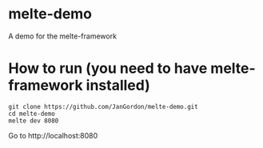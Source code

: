 # melte-demo

A demo for the melte-framework

# How to run (you need to have melte-framework installed)
    git clone https://github.com/JanGordon/melte-demo.git
    cd melte-demo
    melte dev 8080
  
Go to http://localhost:8080
  
